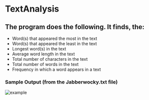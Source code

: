 # TextAnalysis
The program does the following. It finds, the:
-
- Word(s) that appeared the most in the text
- Word(s) that appeared the least in the text
- Longest word(s) in the text
- Average word length in the text
- Total number of characters in the text
- Total number of words in the text
- Frequency in which a word appears in a text 

### Sample Output (from the Jabberwocky.txt file)
![example](https://user-images.githubusercontent.com/9923181/49422848-5f731280-f763-11e8-9f8c-c38f7c5c99c5.png)
